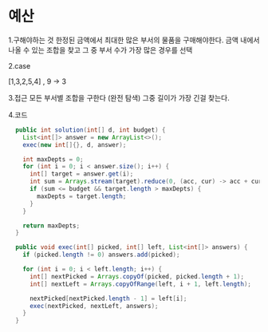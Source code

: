 # 예산

1.구해야하는 것
한정된 금액에서 최대한 많은 부서의 물품을 구매해야한다.
금액 내에서 나올 수 있는 조합을 찾고 그 중 부서 수가 가장 많은 경우를 선택 



2.case

[1,3,2,5,4] , 9 -> 3

3.접근
모든 부서별 조합을 구한다 (완전 탐색)
그중 길이가 가장 긴걸 찾는다.

4.코드

```java
  public int solution(int[] d, int budget) {
    List<int[]> answer = new ArrayList<>();
    exec(new int[]{}, d, answer);

    int maxDepts = 0;
    for (int i = 0; i < answer.size(); i++) {
      int[] target = answer.get(i);
      int sum = Arrays.stream(target).reduce(0, (acc, cur) -> acc + cur);
      if (sum <= budget && target.length > maxDepts) {
        maxDepts = target.length;
      }
    }

    return maxDepts;
  }

  public void exec(int[] picked, int[] left, List<int[]> answers) {
    if (picked.length != 0) answers.add(picked);

    for (int i = 0; i < left.length; i++) {
      int[] nextPicked = Arrays.copyOf(picked, picked.length + 1);
      int[] nextLeft = Arrays.copyOfRange(left, i + 1, left.length);

      nextPicked[nextPicked.length - 1] = left[i];
      exec(nextPicked, nextLeft, answers);
    }
  }
```

